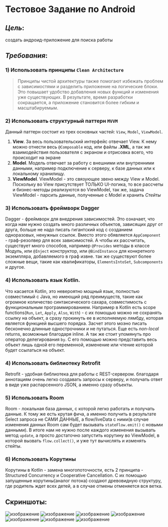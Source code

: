 # Тестовое Задание по Android
## *Цель*:
создать андроид-приложение для поиска работы
## *Требования*:
### 1) Использовать принципы `Clean Architecture`
> Принципы чистой архитектуры также помогают избежать проблем с зависимостями и разделить приложение на логические блоки. Это повышает удобство добавления новых функций и изменения уже существующих. В результате, время разработки сокращается, а приложение становится более гибким и масштабируемым.
### 2) Использовать структурный паттерн `MVVM`
Данный паттерн состоит из трех основных частей: `View`, `Model`, `ViewModel`. 
1) **View**. За весь пользовательский интерфейс отвечает View. К нему можно отнести весь `@Composable` код, или файлы **.XML**, а так же взаимодействия пользователя с экраном и отрисовка всего, что происходит на экране
2) **Model**. Модель отвечает за работу с внешними или внутренними данными, например подключение к серверу, к базе данных или к локальному хранилищу.
3) **ViewModel**. ViewModel - это связующее звено между View и Model. Поскольку во View присутствует ТОЛЬКО UI-логика, то все рассчеты и бизнес-методы реализуются во ViewModel, так же, задача ViewModel - парсить данные, полученные с Model и хранить *Стейты*
### 3) Использовать фреймворк Dagger
Dagger - фреймворк для внедрения зависимостей. Это означает, что когда нам нужно создать много различных объектов, зависящих друг от друга, больше не надо писать гигантский код с созданием одноразовых, ненужных ссылок. Вместо этого обявляется `AppComponent` - граф-резолвер для всех зависимостей. А чтобы их рассчитать, существует много способов, например `@Provides` методы в классе Модуль, или `@Inject` конструктор, или `@BindInstance` для конкретного экземпляра, добавляемого в граф извне. так же существуют более сложные вещи, такие как квалификаторы, `ElementsIntoSet`, `Subcomponents` и другое.
### 4) Использовать язык Kotlin.
Что касается Kotlin, это невероятно мощный язык, полностью совместимый с Java, но имеющий ряд преимуществ, такие как огромное количество синтаксического сахара, совместимость с функциональным программированием. Например в Kotlin есть scope functions(`Run`, `Let`, `Apply`, `Also`, `With`) - с их помощью можно не сохранять ссылку на объект, а сразу прокинуть ее в исполняемую лямбду, которая является функцией высшего порядка. Засчет этого моэно писать бесконечно длинные однострочники и не путаться. Еще есть *non-local* returns, возможные благодаря inline. А так же стоит упомянуть про оператор делегирования `by`. С его помощью можно представить весь объект лишь одной его переменной, изменение или чтение которой будет ссылаться на объект.
### 4) Использовать библиотеку Retrofit
Retrofit - удобная библиотека для работы с REST-сервером. благодаря аннотациям очень легко создавать запросы к серверу, и получать ответ в виде уже распарсенного JSON, а именно сразу объекты.
### 5) Использовать Room
Room - локальная база данных, с которой легко работать и получать данные. К тому же есть крутая фича, а именно получить в результате Select запроса не САМИ ДАННЫЕ, а flow/liveData с ними(в случае изменения данных Room сам будет вызывать `stateFlow.emit()` с новыми данными). В итоге нам не нужно после каждого изменения вызывать метод `update`, а просто достаточно запустить корутину во ViewModel, в которой вызвать `flow.collect()`, и уже тут вычислять и изменять стейты.
### 6) Использовать Корутины
Корутины в Kotlin - замена многопоточности, есть 2 принципа - Structured Concurrency и Cooperative Cancellation. С их помощью запущенные корутины(аналог потока) создают древовидную структуру, где родитель ждет всех детей, а в случае отмены отменяется вся ветка.

## Скриншоты:

![изображение](https://github.com/user-attachments/assets/bd150bbd-459c-45da-b9c4-ca6f4baf4ef3)
![изображение](https://github.com/user-attachments/assets/5a4e8ea4-6440-44de-9397-bba920c4ebaa)
![изображение](https://github.com/user-attachments/assets/d8b98413-54d1-4bd2-b3e2-fe1087ade9e8)
![изображение](https://github.com/user-attachments/assets/c0cb64c0-bb06-461c-9b87-aa1654fdb985)
![изображение](https://github.com/user-attachments/assets/98a19d2a-6a42-4a60-9e85-b371086d584b)
![изображение](https://github.com/user-attachments/assets/f6042a64-9321-4a12-a65d-7fb784fa8d8b)
![изображение](https://github.com/user-attachments/assets/8e3cfebe-793e-4d27-b578-c12d5f3c0e2f)

